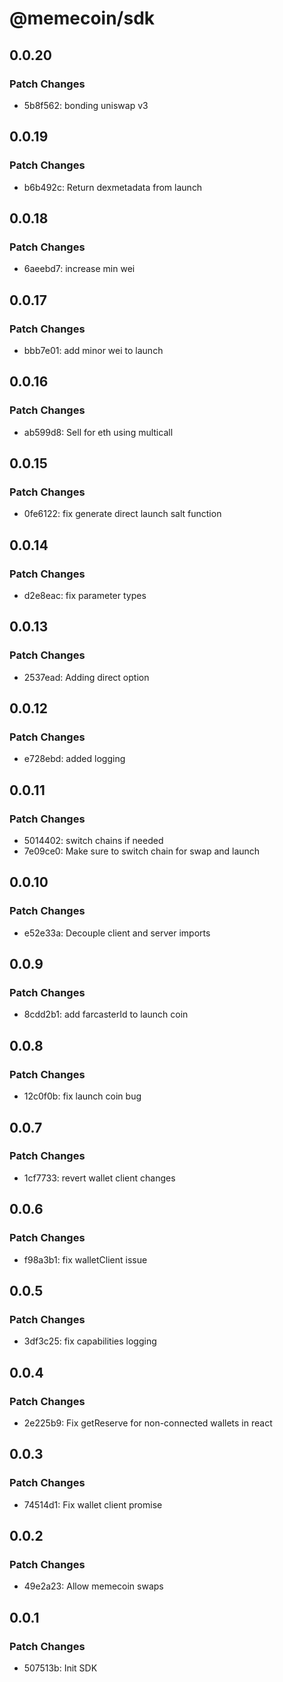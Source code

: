# @memecoin/sdk

## 0.0.20

### Patch Changes

- 5b8f562: bonding uniswap v3

## 0.0.19

### Patch Changes

- b6b492c: Return dexmetadata from launch

## 0.0.18

### Patch Changes

- 6aeebd7: increase min wei

## 0.0.17

### Patch Changes

- bbb7e01: add minor wei to launch

## 0.0.16

### Patch Changes

- ab599d8: Sell for eth using multicall

## 0.0.15

### Patch Changes

- 0fe6122: fix generate direct launch salt function

## 0.0.14

### Patch Changes

- d2e8eac: fix parameter types

## 0.0.13

### Patch Changes

- 2537ead: Adding direct option

## 0.0.12

### Patch Changes

- e728ebd: added logging

## 0.0.11

### Patch Changes

- 5014402: switch chains if needed
- 7e09ce0: Make sure to switch chain for swap and launch

## 0.0.10

### Patch Changes

- e52e33a: Decouple client and server imports

## 0.0.9

### Patch Changes

- 8cdd2b1: add farcasterId to launch coin

## 0.0.8

### Patch Changes

- 12c0f0b: fix launch coin bug

## 0.0.7

### Patch Changes

- 1cf7733: revert wallet client changes

## 0.0.6

### Patch Changes

- f98a3b1: fix walletClient issue

## 0.0.5

### Patch Changes

- 3df3c25: fix capabilities logging

## 0.0.4

### Patch Changes

- 2e225b9: Fix getReserve for non-connected wallets in react

## 0.0.3

### Patch Changes

- 74514d1: Fix wallet client promise

## 0.0.2

### Patch Changes

- 49e2a23: Allow memecoin swaps

## 0.0.1

### Patch Changes

- 507513b: Init SDK
